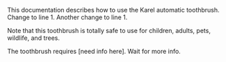 This documentation describes how to use the Karel automatic toothbrush. Change to line 1. Another change to line 1.

Note that this toothbrush is totally safe to use for children, adults, pets, wildlife, and trees.

The toothbrush requires [need info here]. Wait for more info.